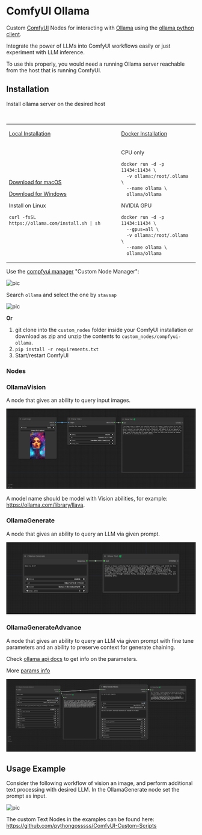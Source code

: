 # ComfyUI Ollama

Custom [ComfyUI](https://github.com/comfyanonymous/ComfyUI) Nodes for interacting with [Ollama](https://ollama.com/) using the [ollama python client](https://github.com/ollama/ollama-python).

Integrate the power of LLMs into ComfyUI workflows easily or just experiment with LLM inference.

To use this properly, you would need a running Ollama server reachable from the host that is running ComfyUI.

## Installation

Install ollama server on the desired host

<a href="https://ollama.com/" target="_blank">
  <img src="https://img.shields.io/badge/v0.3.14-green.svg?style=for-the-badge&labelColor=gray&label=Ollama&color=blue" alt=""/>
</a>

<table>
<tr>
<td> 

<a href="https://ollama.ai/" target="_blank">Local Installation</a>

</td> 

<td> 

<a href="https://hub.docker.com/r/ollama/ollama" target="_blank">Docker Installation</a>

</td>
</tr>
<tr>
<td>

<a href="https://ollama.com/download/Ollama-darwin.zip" target="_blank">Download for macOS</a>

<a href="https://ollama.com/download/OllamaSetup.exe" target="_blank">Download for Windows</a>

Install on Linux

```shell 
curl -fsSL https://ollama.com/install.sh | sh
```

</td>
<td>



CPU only

```shell
docker run -d -p 11434:11434 \
  -v ollama:/root/.ollama \
  --name ollama \
  ollama/ollama
```

NVIDIA GPU

```shell
docker run -d -p 11434:11434 \
  --gpus=all \
  -v ollama:/root/.ollama \
  --name ollama \
  ollama/ollama
```

</td>
</tr>
</table>

Use the [compfyui manager](https://github.com/ltdrdata/ComfyUI-Manager) "Custom Node Manager":

![pic](.meta/InstallViaManager.png)

Search `ollama` and select the one by `stavsap`

![pic](.meta/manager-install.png)

**Or**

1. git clone into the ```custom_nodes``` folder inside your ComfyUI installation or download as zip and unzip the contents to ```custom_nodes/compfyui-ollama```.
2. `pip install -r requirements.txt`
3. Start/restart ComfyUI

### Nodes

### OllamaVision

A node that gives an ability to query input images. 

![pic](.meta/OllamaVision.png)

A model name should be model with Vision abilities, for example: https://ollama.com/library/llava.

### OllamaGenerate

A node that gives an ability to query an LLM via given prompt. 

![pic](.meta/OllamaGenerate.png)

### OllamaGenerateAdvance

A node that gives an ability to query an LLM via given prompt with fine tune parameters and an ability to preserve context for generate chaining. 

Check [ollama api docs](https://github.com/ollama/ollama/blob/main/docs/api.md#generate-a-completion) to get info on the parameters.

More [params info](https://github.com/ollama/ollama/blob/main/docs/modelfile.md#parameter)

![pic](.meta/generate-advance.png)

## Usage Example

Consider the following workflow of vision an image, and perform additional text processing with desired LLM. In the OllamaGenerate node set the prompt as input.

![pic](.meta/CombinedUsage1.png)

The custom Text Nodes in the examples can be found here: https://github.com/pythongosssss/ComfyUI-Custom-Scripts
